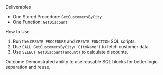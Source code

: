 Deliverables
- One Stored Procedure: `GetCustomersByCity`
- One Function: `GetDiscount`

How to Use
1. Run the `CREATE PROCEDURE` and `CREATE FUNCTION` SQL scripts.
2. Use `CALL GetCustomersByCity('CityName')` to fetch customer data.
3. Use `SELECT GetDiscount(amount)` to calculate discounts.

Outcome
Demonstrated ability to use reusable SQL blocks for better logic separation and reuse.
